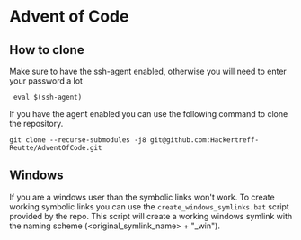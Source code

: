 # Advent of Code


## How to clone
Make sure to have the ssh-agent enabled, otherwise you will need to enter
your password a lot
```
 eval $(ssh-agent)
```

If you have the agent enabled you can use the following command to clone the
repository.
```
git clone --recurse-submodules -j8 git@github.com:Hackertreff-Reutte/AdventOfCode.git
```

## Windows

If you are a windows user than the symbolic links won't work. To create working symbolic links you can use the ```create_windows_symlinks.bat```
script provided by the repo. This script will create a working windows
symlink with the naming scheme (\<original_symlink_name\> + "_win").